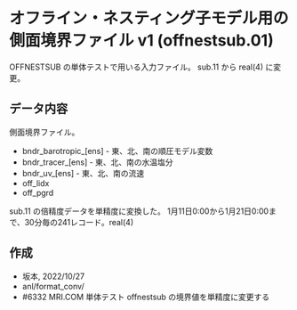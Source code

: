 オフライン・ネスティング子モデル用の側面境界ファイル v1 (offnestsub.01)
========

OFFNESTSUB の単体テストで用いる入力ファイル。
sub.11 から real(4) に変更。


データ内容
--------

側面境界ファイル。

  * bndr_barotropic_[ens] - 東、北、南の順圧モデル変数
  * bndr_tracer_[ens] -  東、北、南の水温塩分
  * bndr_uv_[ens] -  東、北、南の流速
  * off_lidx
  * off_pgrd

sub.11 の倍精度データを単精度に変換した。
1月11日0:00から1月21日0:00まで、30分毎の241レコード。real(4)


作成
--------

  * 坂本, 2022/10/27
  * anl/format_conv/
  * #6332 MRI.COM 単体テスト offnestsub の境界値を単精度に変更する

